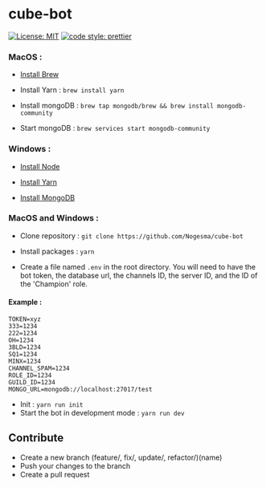 # cube-bot
[![License: MIT](https://img.shields.io/badge/License-MIT-yellow.svg?style=flat-square)](https://opensource.org/licenses/MIT)
[![code style: prettier](https://img.shields.io/badge/code_style-prettier-ff69b4.svg?style=flat-square)](https://github.com/prettier/prettier)

### MacOS :

- [Install Brew](https://brew.sh)

- Install Yarn : `brew install yarn`

- Install mongoDB : `brew tap mongodb/brew && brew install mongodb-community`

- Start mongoDB : `brew services start mongodb-community`

### Windows :

- [Install Node](https://nodejs.org/en/)

- [Install Yarn](https://yarnpkg.com/lang/en/docs/install/#windows-stable)

- [Install MongoDB](https://www.mongodb.com/download-center/community?jmp=nav)



### MacOS and Windows :

- Clone repository : `git clone https://github.com/Nogesma/cube-bot` 

- Install packages : `yarn`

- Create a file named `.env` in the root directory. You will need to have the bot token, the database url, the channels ID, the server ID, and the ID of the 'Champion' role.
 
#### Example :

```dotenv
TOKEN=xyz
333=1234
222=1234
OH=1234
3BLD=1234
SQ1=1234
MINX=1234
CHANNEL_SPAM=1234
ROLE_ID=1234
GUILD_ID=1234
MONGO_URL=mongodb://localhost:27017/test
```


- Init : `yarn run init`
- Start the bot in development mode : `yarn run dev`

## Contribute

- Create a new branch (feature/, fix/, update/, refactor/)(name)
- Push your changes to the branch
- Create a pull request
